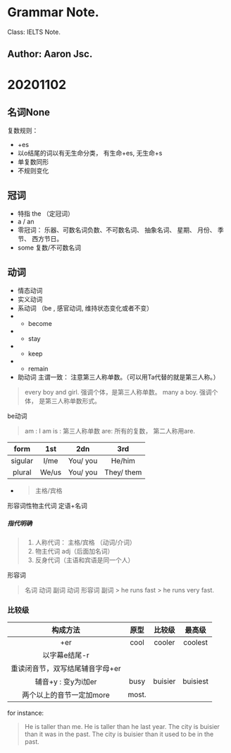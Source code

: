 # Grammar Note. 
Class: IELTS Note.

Author: Aaron Jsc.
--- 
# 20201102

## 名词None
复数规则：
- \+es
- 以o结尾的词以有无生命分类， 有生命\+es, 无生命\+s
- 单复数同形
- 不规则变化

## 冠词
- 特指 the （定冠词）
- a / an
- 零冠词： 乐器、可数名词负数、不可数名词、 抽象名词、 星期、 月份、 季节、 西方节日。
- some 复数/不可数名词

## 动词
- 情态动词
- 实义动词
- 系动词 （be , 感官动词, 维持状态变化或者不变）
- - become
- - stay
- - keep
- - remain
- 助动词
主谓一致： 注意第三人称单数。（可以用Ta代替的就是第三人称。）
> every boy and girl. 强调个体，是第三人称单数。
> many a boy. 强调个体， 是第三人称单数形式。


be动词
> am : I am
> is : 第三人称单数
> are: 所有的复数， 第二人称用are.

|form	|1st	|2dn		|3rd		|
|:----:|:----:|:----:|:----:|
|sigular|I/me	|You/ you	|He/him|She/Her|It/ it|
|plural	|We/us	|You/ you	|They/ them	|
- > 主格/宾格

形容词性物主代词
定语+名词

##### 指代明确
> 1. 人称代词： 主格/宾格 （动词/介词）
> 2. 物主代词 adj（后面加名词）
> 3. 反身代词（主语和宾语是同一个人）

形容词
> 名词
动词
副词
> 动词
> 形容词
> 副词
	> he runs fast
	> he runs very fast.

### 比较级
|构成方法|原型|比较级|最高级|
|:--:|:--:|:--:|:--:|
|+er|cool|cooler|coolest|
|以字幕e结尾-r|	|	|	|
|重读闭音节，双写结尾辅音字母+er|	|	|	|
|辅音+y : 变y为i加er|busy|buisier|buisiest|
两个以上的音节一定加more | most.
for instance:
> He is taller than me.
> He is taller than he last year.
> The city is buisier than it was in the past.
> The city is buisier than it used to be in the past.